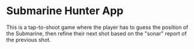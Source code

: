 # Submarine Hunter App
<p>This is a tap-to-shoot game where the player has to guess the position of the Submarine, then refine
their next shot based on the "sonar" report of the previous shot.</p>
